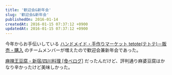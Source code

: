 ```yaml
---
title: '歓迎会&新年会'
slug: '歓迎会&新年会'
publishedOn: 2016-01-14
createdAt: 2016-01-15 07:37:12 +0900
updatedAt: 2016-01-15 07:37:12 +0900
---
```

今年からお手伝いしている [ハンドメイド・手作りマーケット tetote(テトテ)－販売・購入](https://tetote-market.jp/) のチームメンバーが増えたので歓迎会兼新年会であった。

 [麻辣王豆腐 - 新宿/四川料理 [食べログ]](https://tabelog.com/tokyo/A1304/A130401/13080918/) だったんだけど、評判通り麻婆豆腐はかなり辛かったけど美味しかった。
